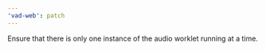 ```yaml
---
'vad-web': patch
---
```


Ensure that there is only one instance of the audio worklet running at a time.
